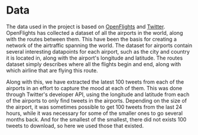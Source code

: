 # Data

The data used in the project is based on [OpenFlights](https://openflights.org/data) and [Twitter](https://twitter.com).
OpenFlights has collected a dataset of all the airports in the world, along with the routes between them.
This have been the basis for creating a network of the airtraffic spanning the world.
The dataset for airports contain several interesting datapoints for each airport, such as the city and country it is located in, along with the airport's longitude and latitude.
The routes dataset simply describes where all the flights begin and end, along with which airline that are flying this route.

Along with this, we have extracted the latest 100 tweets from each of the airports in an effort to capture the mood at each of them.
This was done through Twitter's developer API, using the longitude and latitude from each of the airports to only find tweets in the airports.
Depending on the size of the airport, it was sometimes possible to get 100 tweets from the last 24 hours, while it was necessary for some of the smaller ones to go several months back.
And for the smallest of the smallest, there did not exists 100 tweets to download, so here we used those that existed.
